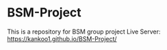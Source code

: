 # BSM-Project
This is a repository for BSM group project
Live Server: https://kankoo1.github.io/BSM-Project/